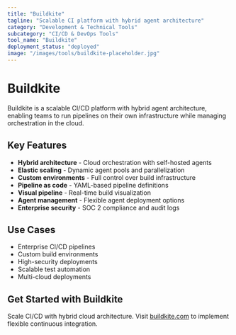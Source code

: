 ```yaml
---
title: "Buildkite"
tagline: "Scalable CI platform with hybrid agent architecture"
category: "Development & Technical Tools"
subcategory: "CI/CD & DevOps Tools"
tool_name: "Buildkite"
deployment_status: "deployed"
image: "/images/tools/buildkite-placeholder.jpg"
---
```


# Buildkite

Buildkite is a scalable CI/CD platform with hybrid agent architecture, enabling teams to run pipelines on their own infrastructure while managing orchestration in the cloud.

## Key Features

- **Hybrid architecture** - Cloud orchestration with self-hosted agents
- **Elastic scaling** - Dynamic agent pools and parallelization
- **Custom environments** - Full control over build infrastructure
- **Pipeline as code** - YAML-based pipeline definitions
- **Visual pipeline** - Real-time build visualization
- **Agent management** - Flexible agent deployment options
- **Enterprise security** - SOC 2 compliance and audit logs

## Use Cases

- Enterprise CI/CD pipelines
- Custom build environments
- High-security deployments
- Scalable test automation
- Multi-cloud deployments

## Get Started with Buildkite

Scale CI/CD with hybrid cloud architecture. Visit [buildkite.com](https://buildkite.com) to implement flexible continuous integration.